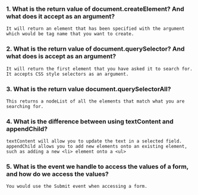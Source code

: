 ### 1. What is the return value of document.createElement? And what does it accept as an argument?
    It will return an element that has been specified with the argument which would be tag name that you want to create.

### 2. What is the return value of document.querySelector? And what does is accept as an argument?
    It will return the first element that you have asked it to search for. It accepts CSS style selectors as an argument.

### 3. What is the return value document.querySelectorAll?
    This returns a nodeList of all the elements that match what you are searching for.

### 4. What is the difference between using textContent and appendChild?
    textContent will allow you to update the text in a selected field. appendChild allows you to add new elements onto an existing element, such as adding a new <li> element onto a <ul>

### 5. What is the event we handle to access the values of a form, and how do we access the values?
    You would use the Submit event when accessing a form.
